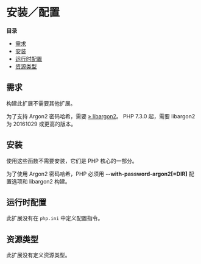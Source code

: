 安装／配置
==========

**目录**

-   [需求](/password/setup.html#需求)
-   [安装](/password/setup.html#安装)
-   [运行时配置](/password/setup.html#运行时配置)
-   [资源类型](/password/setup.html#资源类型)

需求
----

构建此扩展不需要其他扩展。

为了支持 Argon2 密码哈希，需要
<a href="https://github.com/P-H-C/phc-winner-argon2" class="link external">» libargon2</a>。
PHP 7.3.0 起，需要 libargon2 为 20161029 或更高的版本。

安装
----

使用这些函数不需要安装，它们是 PHP 核心的一部分。

为了使用 Argon2 密码哈希，PHP 必须用 **--with-password-argon2\[=DIR\]**
配置选项和 libargon2 构建。

运行时配置
----------

此扩展没有在 `php.ini` 中定义配置指令。

资源类型
--------

此扩展没有定义资源类型。
